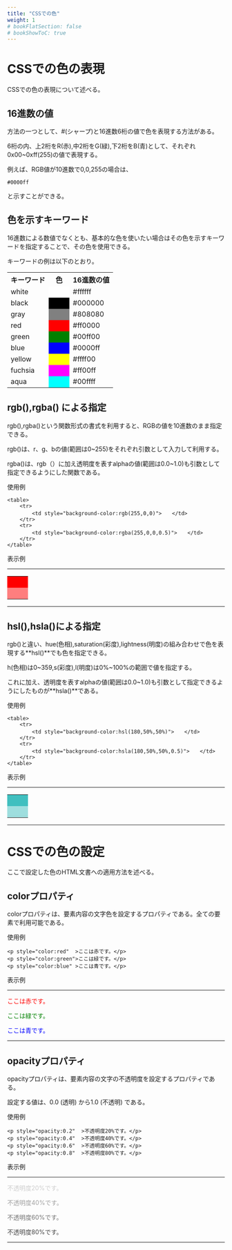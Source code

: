 ```yaml
---
title: "CSSでの色"
weight: 1
# bookFlatSection: false
# bookShowToC: true
---
```


# CSSでの色の表現

CSSでの色の表現について述べる。


## 16進数の値

方法の一つとして、#(シャープ)と16進数6桁の値で色を表現する方法がある。

6桁の内、上2桁をR(赤),中2桁をG(緑),下2桁をB(青)として、それぞれ0x00~0xff(255)の値で表現する。

例えば、RGB値が10進数で0,0,255の場合は、

```
#0000ff
```

と示すことができる。


## 色を示すキーワード

16進数による数値でなくとも、基本的な色を使いたい場合はその色を示すキーワードを指定することで、その色を使用できる。

キーワードの例は以下のとおり。


<table>
    <tr>
        <th>キーワード</th>
        <th>色</th>
        <th>16進数の値</th>
    </tr>
    <tr>
        <td>white</td>
        <td style="background-color:white">　　</td>
        <td>#ffffff</td>
    </tr>
    <tr>
        <td>black</td>
        <td style="background-color:black">　　</td>
        <td>#000000</td>
    </tr>
    <tr>
        <td>gray</td>
        <td style="background-color:gray">　　</td>
        <td>#808080</td>
    </tr>
    <tr>
        <td>red</td>
        <td style="background-color:red">　　</td>
        <td>#ff0000</td>
    </tr>
    <tr>
        <td>green</td>
        <td style="background-color:green">　　</td>
        <td>#00ff00</td>
    </tr>
    <tr>
        <td>blue</td>
        <td style="background-color:blue">　　</td>
        <td>#0000ff</td>
    </tr>
    <tr>
        <td>yellow</td>
        <td style="background-color:yellow">　　</td>
        <td>#ffff00</td>
    </tr>
    <tr>
        <td>fuchsia</td>
        <td style="background-color:fuchsia">　　</td>
        <td>#ff00ff</td>
    </tr>
    <tr>
        <td>aqua</td>
        <td style="background-color:aqua">　　</td>
        <td>#00ffff</td>
    </tr>
</table>


## rgb(),rgba() による指定

rgb(),rgba()という関数形式の書式を利用すると、RGBの値を10進数のまま指定できる。

rgb()は、r、g、bの値(範囲は0~255)をそれぞれ引数として入力して利用する。

rgba()は、rgb（）に加え透明度を表すalphaの値(範囲は0.0~1.0)も引数として指定できるようにした関数である。

使用例

```
<table>
    <tr>
        <td style="background-color:rgb(255,0,0)">　　</td>
    </tr>
    <tr>
        <td style="background-color:rgba(255,0,0,0.5)">　　</td>
    </tr>
</table>
```

表示例

<hr>
<table>
    <tr>
        <td style="background-color:rgb(255,0,0)">　　</td>
    </tr>
    <tr>
        <td style="background-color:rgba(255,0,0,0.5)">　　</td>
    </tr>
</table>
<hr>

## hsl(),hsla()による指定

rgb()と違い、hue(色相),saturation(彩度),lightness(明度)の組み合わせで色を表現する**hsl()**でも色を指定できる。

h(色相)は0~359,s(彩度),l(明度)は0%~100%の範囲で値を指定する。

これに加え、透明度を表すalphaの値(範囲は0.0~1.0)も引数として指定できるようにしたものが**hsla()**である。

使用例

```
<table>
    <tr>
        <td style="background-color:hsl(180,50%,50%)">　　</td>
    </tr>
    <tr>
        <td style="background-color:hsla(180,50%,50%,0.5)">　　</td>
    </tr>
</table>
```

表示例

<hr>
<table>
    <tr>
        <td style="background-color:hsl(180,50%,50%)">　　</td>
    </tr>
    <tr>
        <td style="background-color:hsla(180,50%,50%,0.5)">　　</td>
    </tr>
</table>
<hr>


# CSSでの色の設定

ここで設定した色のHTML文書への適用方法を述べる。

## colorプロパティ

colorプロパティは、要素内容の文字色を設定するプロパティである。全ての要素で利用可能である。

使用例

```
<p style="color:red"  >ここは赤です。</p>
<p style="color:green">ここは緑です。</p>
<p style="color:blue" >ここは青です。</p>
```

表示例

<hr>
<p style="color:red"  >ここは赤です。</p>
<p style="color:green">ここは緑です。</p>
<p style="color:blue" >ここは青です。</p>
<hr>


## opacityプロパティ

opacityプロパティは、要素内容の文字の不透明度を設定するプロパティである。

設定する値は、0.0 (透明) から1.0 (不透明) である。

使用例

```
<p style="opacity:0.2"  >不透明度20%です。</p>
<p style="opacity:0.4"  >不透明度40%です。</p>
<p style="opacity:0.6"  >不透明度60%です。</p>
<p style="opacity:0.8"  >不透明度80%です。</p>
```

表示例

<hr>
<p style="opacity:0.2"  >不透明度20%です。</p>
<p style="opacity:0.4"  >不透明度40%です。</p>
<p style="opacity:0.6"  >不透明度60%です。</p>
<p style="opacity:0.8"  >不透明度80%です。</p>
<hr>